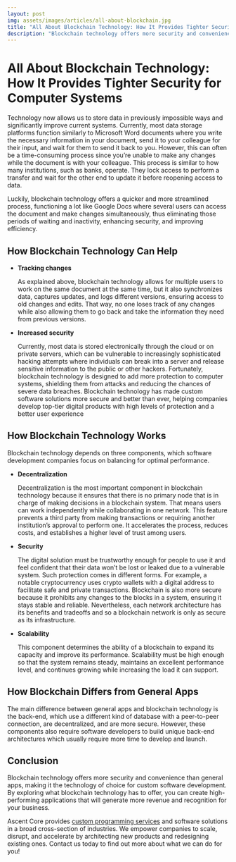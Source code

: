 ```yaml
---
layout: post
img: assets/images/articles/all-about-blockchain.jpg
title: "All About Blockchain Technology: How It Provides Tighter Security for Computer Systems"
description: "Blockchain technology offers more security and convenience than general apps, making it the technology of choice for custom software development. By exploring what blockchain technology has to offer, you can create high-performing applications that will generate more revenue and recognition for your business."
---
```


# All About Blockchain Technology: How It Provides Tighter Security for Computer Systems

Technology now allows us to store data in previously impossible ways and significantly improve current systems. Currently, most data storage platforms function similarly to Microsoft Word documents where you write the necessary information in your document, send it to your colleague for their input, and wait for them to send it back to you. However, this can often be a time-consuming process since you’re unable to make any changes while the document is with your colleague. This process is similar to how many institutions, such as banks, operate. They lock access to perform a transfer and wait for the other end to update it before reopening access to data. 

Luckily, blockchain technology offers a quicker and more streamlined process, functioning a lot like Google Docs where several users can access the document and make changes simultaneously, thus eliminating those periods of waiting and inactivity, enhancing security, and improving efficiency.

## How Blockchain Technology Can Help

* **Tracking changes**
   
   As explained above, blockchain technology allows for multiple users to work on the same document at the same time, but it also synchronizes data, captures updates, and logs different versions, ensuring access to old changes and edits. That way, no one loses track of any changes while also allowing them to go back and take the information they need from previous versions.

* **Increased security**

   Currently, most data is stored electronically through the cloud or on private servers, which can be vulnerable to increasingly sophisticated hacking attempts where individuals can break into a server and release sensitive information to the public or other hackers. Fortunately, blockchain technology is designed to add more protection to computer systems, shielding them from attacks and reducing the chances of severe data breaches. Blockchain technology has made custom software solutions more secure and better than ever, helping companies develop top-tier digital products with high levels of protection and a better user experience

## How Blockchain Technology Works

Blockchain technology depends on three components, which software development companies focus on balancing for optimal performance.

* **Decentralization**

   Decentralization is the most important component in blockchain technology because it ensures that there is no primary node that is in charge of making decisions in a blockchain system. That means users can work independently while collaborating in one network. This feature prevents a third party from making transactions or requiring another institution’s approval to perform one. It accelerates the process, reduces costs, and establishes a higher level of trust among users.

* **Security**

   The digital solution must be trustworthy enough for people to use it and feel confident that their data won’t be lost or leaked due to a vulnerable system. Such protection comes in different forms. For example, a notable cryptocurrency uses crypto wallets with a digital address to facilitate safe and private transactions. Blockchain is also more secure because it prohibits any changes to the blocks in a system, ensuring it stays stable and reliable. Nevertheless, each network architecture has its benefits and tradeoffs and so a blockchain network is only as secure as its infrastructure. 

* **Scalability**

   This component determines the ability of a blockchain to expand its capacity and improve its performance. Scalability must be high enough so that the system remains steady, maintains an excellent performance level, and continues growing while increasing the load it can support.

## How Blockchain Differs from General Apps

The main difference between general apps and blockchain technology is the back-end, which use a different kind of database with a peer-to-peer connection, are decentralized, and are more secure. However, these components also require software developers to build unique back-end architectures which usually require more time to develop and launch.

## Conclusion

Blockchain technology offers more security and convenience than general apps, making it the technology of choice for custom software development. By exploring what blockchain technology has to offer, you can create high-performing applications that will generate more revenue and recognition for your business.

Ascent Core provides [custom programming services](https://www.ascentcore.com) and software solutions in a broad cross-section of industries. We empower companies to scale, disrupt, and accelerate by architecting new products and redesigning existing ones. Contact us today to find out more about what we can do for you!